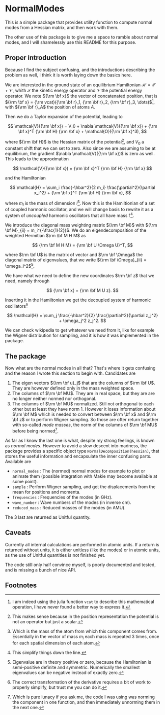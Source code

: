 # NormalModes

This is a simple package that provides utility function to compute normal modes from a Hessian matrix, and then work with them.

The other use of this package is to give me a space to ramble about normal modes, and I will shamelessly use this README for this purpose.

## Proper introduction

Because I find the subject confusing, and the introductions describing the problem as well, I think it is worth laying down the basics here.

We are interested in the ground state of an equilibrium Hamiltonian $\mathcal{H} = \mathcal{T} + \mathcal{V}$, whith $\mathcal{T}$ the kinetic energy operator and $\mathcal{V}$ the potential energy operator. We note ${\rm \bf x}$ the vector of concatenated position, that is ${\rm \bf x} = {\rm vcat}({\rm \bf r}_1, {\rm \bf r}_2, {\rm \bf r}_3, \dots)$[^julia], with ${\rm \bf r}_A$ the position of atoms $A$.

Then we do a Taylor expansion of the potential, leading to

$$
\mathcal{V}({\rm \bf x}) = V_0 + \nabla \mathcal{V}({\rm \bf x}) + {\rm \bf x}^T {\rm \bf H} {\rm \bf x} + \mathcal{O}({\rm \bf x}^3),
$$

where ${\rm \bf H}$ is the Hessian matrix of the potential[^potential], and $V_0$ a constant shift that we can set to zero. Also since we are assuming to be at equilibrium, the gradient $\nabla \mathcal{V}({\rm \bf x})$ is zero as well. This leads to the approximation

$$
\mathcal{V}({\rm \bf x}) = {\rm \bf x}^T {\rm \bf H} {\rm \bf x}
$$

and the Hamiltonian

$$
\mathcal{H} = \sum_i \frac{-\hbar^2}{2 m_i} \frac{\partial^2}{\partial x_i^2} + {\rm \bf x}^T {\rm \bf H} {\rm \bf x},
$$

where $m_i$ is the mass of dimension $i$[^mass]. Now this is the Hamiltionian of a set of coupled harmonic oscillator, and we will change basis to rewrite it as a system of *uncoupled* harmonic oscillators that all have mass 1[^simplify].

We introduce the diagonal mass weighting matrix ${\rm \bf M}$ with ${\rm \bf M}_{ii} = m_i^{-\frac{1}{2}}$. We do an eigendecomposition of the weighted Hermitian $\rm \bf M H M$ as

$$
{\rm \bf M H M} = {\rm \bf U \Omega U}^T,
$$

where $\rm \bf U$ is the matrix of vector and $\rm \bf \Omega$ the diagonal matrix of eigenvalues, that we write ${\rm \bf \Omega}_{ii} = \omega_i^2$[^posdef].

We have what we need to define the new coordinates $\rm \bf z$ that we need, namely through

$$
{\rm \bf x} = {\rm \bf M U z}.
$$

Inserting it in the Hamiltonian we get the decoupled system of harmonic oscillators[^annex]

$$
\mathcal{H} = \sum_j \frac{-\hbar^2}{2} \frac{\partial^2}{\partial z_j^2} + \omega_j^2 z_j^2.
$$

We can check wikipedia to get whatever we need from it, like for example the Wigner distribution for sampling, and it is how it was implemented in the package.

## The package

Now what are the normal modes in all that? That's where it gets confusing and the reason I wrote this section to begin with. Candidates are

1. The eigen vectors ${\rm \bf u}_j$ that are the columns of $\rm \bf U$. They are however defined only in the mass weighted space.
2. The columns of $\rm \bf MU$. They are in real space, but they are are no longer neither normed nor orthogonal.
3. The columns of $\rm \bf MU$ normalized. Still not orthogonal to each other but at least they have norm 1. However it loses information about $\rm \bf M$ which is needed to convert between $\rm \bf x$ and $\rm \bf z$ or to perform Wigner sampling. So those are ofter return together with so-called *mode masses*, the norm of the columns of $\rm \bf MU$ before being normed[^lunacy].

As far as I know the last one is what, despite my strong feelings, is known as *normal modes*. However to avoid a slow descent into madness, the package provides a specific object type `NormalDecomposition(hessian)`, that stores the useful information and encapsulate the inner confusing parts. Available are
- `normal_modes` : The (normed) normal modes for example to plot or animate them (possible integration with Makie may become available at some point).
- `sample` : Perform Wigner sampling, and get the displacements from the mean for positions and momenta.
- `frequencies` : Frequencies of the modes (in GHz).
- `wave_number` : Wave numbers of the modes (in inverse cm).
- `reduced_mass` : Reduced masses of the modes (in AMU).

The 3 last are returned as Unitful quantity.

## Caveats

Currently all internal calculations are performed in atomic units. If a return is returned without units, it is either unitless (like the modes) or in atomic units, as the use of Unitful quantities is not finished yet.

The code still only half convince myself, is poorly documented and tested, and is missing a bunch of nice API.

## Footnotes

[^julia]: I am indeed using the julia function `vcat` to describe this mathematical operation, I have never found a better way to express it.

[^potential]: This makes sense because in the position representation the potential is not an operator but just a scalar.

[^mass]: Which is the mass of the atom from which this component comes from. Essentially in the vector of mass $m_i$ each mass is repeated 3 times, once for each spatial dimension of each atom.

[^simplify]: This simplify things down the line.

[^posdef]: Eigenvalue are in theory positive or zero, because the Hamiltonian is semi-positive definite and symmetric. Numerically the smallest eigenvalues can be negative instead of exactly zero.

[^annex]: The correct transformation of the derivative requires a bit of work to properly simplify, but trust me you can do it.

[^lunacy]: Which is pure lunacy if you ask me, the code I was using was norming the component in one function, and then immediately unnorming them in the next one. 
